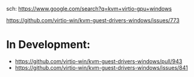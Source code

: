 sch: https://www.google.com/search?q=kvm+virtio-gpu+windows

https://github.com/virtio-win/kvm-guest-drivers-windows/issues/773

# In Development:
- https://github.com/virtio-win/kvm-guest-drivers-windows/pull/943
- https://github.com/virtio-win/kvm-guest-drivers-windows/issues/841
